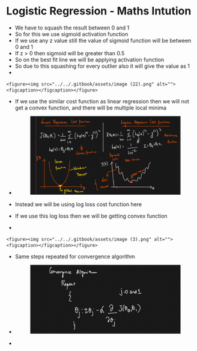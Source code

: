 # Logistic Regression - Maths Intution

* &#x20;We have to squash the result between 0 and 1
* So for this we use sigmoid activation function
* If we use any z value still the value of sigmoid function will be between 0 and 1
* If z > 0 then sigmoid will be greater than 0.5
* So on the best fit line we will be applying activation function
* So due to this squashing for every outlier also it will give the value as 1&#x20;
*

    <figure><img src="../../.gitbook/assets/image (22).png" alt=""><figcaption></figcaption></figure>
* &#x20;If we use the similar cost function as linear regression then we will not get a convex function, and there will be multiple local minima
*   &#x20;

    <figure><img src="../../.gitbook/assets/image (1).png" alt=""><figcaption></figcaption></figure>
* Instead we will be using log loss cost function here
* If we use this log loss then we will be getting convex function
*

    <figure><img src="../../.gitbook/assets/image (3).png" alt=""><figcaption></figcaption></figure>
* &#x20;Same steps repeated for convergence algorithm
*   &#x20;

    <figure><img src="../../.gitbook/assets/image (4).png" alt=""><figcaption></figcaption></figure>
*
